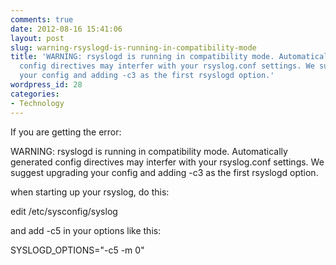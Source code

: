 ```yaml
---
comments: true
date: 2012-08-16 15:41:06
layout: post
slug: warning-rsyslogd-is-running-in-compatibility-mode
title: 'WARNING: rsyslogd is running in compatibility mode. Automatically generated
  config directives may interfer with your rsyslog.conf settings. We suggest upgrading
  your config and adding -c3 as the first rsyslogd option.'
wordpress_id: 28
categories:
- Technology
---
```


If you are getting the error:




WARNING: rsyslogd is running in compatibility mode. Automatically generated config directives may interfer with your rsyslog.conf settings. We suggest upgrading your config and adding -c3 as the first rsyslogd option.




when starting up your rsyslog, do this:




edit /etc/sysconfig/syslog




and add -c5 in your options like this:




SYSLOGD_OPTIONS="-c5 -m 0"

